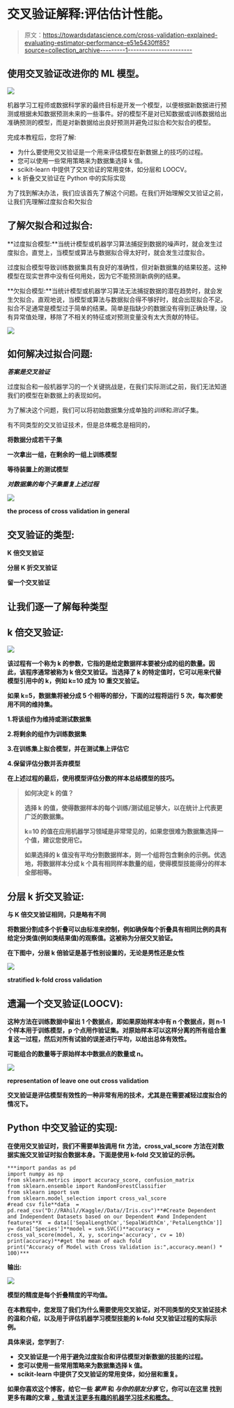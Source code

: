 # 交叉验证解释:评估估计性能。

> 原文：<https://towardsdatascience.com/cross-validation-explained-evaluating-estimator-performance-e51e5430ff85?source=collection_archive---------1----------------------->

## 使用交叉验证改进你的 ML 模型。

![](img/6a195ce0f70c2f628ee695fb378b3c9f.png)

机器学习工程师或数据科学家的最终目标是开发一个模型，以便根据新数据进行预测或根据未知数据预测未来的一些事件。好的模型不是对已知数据或训练数据给出准确预测的模型，而是对新数据给出良好预测并避免过拟合和欠拟合的模型。

完成本教程后，您将了解:

*   为什么要使用交叉验证是一个用来评估模型在新数据上的技巧的过程。
*   您可以使用一些常用策略来为数据集选择 k 值。
*   scikit-learn 中提供了交叉验证的常用变体，如分层和 LOOCV。
*   k 折叠交叉验证在 Python 中的实际实现

为了找到解决办法，我们应该首先了解这个问题。在我们开始理解交叉验证之前，让我们先理解过度拟合和欠拟合

## **了解欠拟合和过拟合:**

**过度拟合模型:**当统计模型或机器学习算法捕捉到数据的噪声时，就会发生过度拟合。直觉上，当模型或算法与数据拟合得太好时，就会发生过度拟合。

过度拟合模型导致训练数据集具有良好的准确性，但对新数据集的结果较差。这种模型在现实世界中没有任何用处，因为它不能预测新病例的结果。

**欠拟合模型:**当统计模型或机器学习算法无法捕捉数据的潜在趋势时，就会发生欠拟合。直观地说，当模型或算法与数据拟合得不够好时，就会出现拟合不足。拟合不足通常是模型过于简单的结果。简单是指缺少的数据没有得到正确处理，没有异常值处理，移除了不相关的特征或对预测变量没有太大贡献的特征。

![](img/761c5f68d67ac2fa5cd955725b9c8e54.png)

## **如何解决过拟合问题:**

***答案是交叉验证***

过度拟合和一般机器学习的一个关键挑战是，在我们实际测试之前，我们无法知道我们的模型在新数据上的表现如何。

为了解决这个问题，我们可以将初始数据集分成单独的*训练*和*测试*子集。

有不同类型的交叉验证技术，但是总体概念是相同的，

**将数据分成若干子集**

****一次拿出一组，在剩余的一组上训练模型****

******等待装置上的测试模型******

*********对数据集的每个子集重复上述过程*********

****![](img/24e6ce5b7b637db3525d052ec4001d96.png)****

****the process of cross validation in general****

## ******交叉验证的类型:******

******K 倍交叉验证******

******分层 K 折交叉验证******

******留一个交叉验证******

## ******让我们逐一了解每种类型******

## ******k 倍交叉验证:******

****![](img/717e2d1efd3f47a7cb449307b09eea1d.png)****

****该过程有一个称为 k 的参数，它指的是给定数据样本要被分成的组的数量。因此，该程序通常被称为 k 倍交叉验证。当选择了 k 的特定值时，它可以用来代替模型引用中的 k，例如 k=10 成为 10 重交叉验证。****

****如果 k=5，数据集将被分成 5 个相等的部分，下面的过程将运行 5 次，每次都使用不同的维持集。****

****1.将该组作为维持或测试数据集****

****2.将剩余的组作为训练数据集****

****3.在训练集上拟合模型，并在测试集上评估它****

****4.保留评估分数并丢弃模型****

****在上述过程的最后，使用模型评估分数的样本总结模型的技巧。****

> ******如何决定 k 的值？******
> 
> ****选择 k 的值，使得数据样本的每个训练/测试组足够大，以在统计上代表更广泛的数据集。****
> 
> ****k=10 的值在应用机器学习领域是非常常见的，如果您很难为数据集选择一个值，建议您使用它。****
> 
> ****如果选择的 k 值没有平均分割数据样本，则一个组将包含剩余的示例。优选地，将数据样本分成 k 个具有相同样本数量的组，使得模型技能得分的样本全部相等。****

## ******分层 k 折交叉验证:******

****与 K 倍交叉验证相同，只是略有不同****

****将数据分割成多个折叠可以由标准来控制，例如确保每个折叠具有相同比例的具有给定分类值(例如类结果值)的观察值。这被称为分层交叉验证。****

****在下图中，分层 k 倍验证是基于性别设置的，无论是男性还是女性****

****![](img/d7f19d44b6b9b713d356b6d655e51f12.png)****

****stratified k-fold cross validation****

## ******遗漏一个交叉验证(LOOCV):******

****这种方法在训练数据中留出 1 个数据点，即如果原始样本中有 n 个数据点，则 n-1 个样本用于训练模型，p 个点用作验证集。对原始样本可以这样分离的所有组合重复这一过程，然后对所有试验的误差进行平均，以给出总体有效性。****

****可能组合的数量等于原始样本中数据点的数量或 n。****

****![](img/dbc2a809841102b8b164a1623925d679.png)****

****representation of leave one out cross validation****

****交叉验证是评估模型有效性的一种非常有用的技术，尤其是在需要减轻过度拟合的情况下。****

## ******Python 中交叉验证的实现:******

****在使用交叉验证时，我们不需要单独调用 fit 方法，cross_val_score 方法在对数据实施交叉验证时拟合数据本身。下面是使用 k-fold 交叉验证的示例。****

```
***import pandas as pd
import numpy as np
from sklearn.metrics import accuracy_score, confusion_matrix
from sklearn.ensemble import RandomForestClassifier
from sklearn import svm
from sklearn.model_selection import cross_val_score
#read csv file**data  =  pd.read_csv("D://RAhil//Kaggle//Data//Iris.csv")**#Create Dependent and Independent Datasets based on our Dependent #and Independent features**X  = data[['SepalLengthCm','SepalWidthCm','PetalLengthCm']]
y= data['Species']**model = svm.SVC()**accuracy = cross_val_score(model, X, y, scoring='accuracy', cv = 10)
print(accuracy)**#get the mean of each fold 
print("Accuracy of Model with Cross Validation is:",accuracy.mean() * 100)***
```

******输出:******

****![](img/dbfbc1dde600be462984c26fa45654a3.png)****

****模型的精度是每个折叠精度的平均值。****

****在本教程中，您发现了我们为什么需要使用交叉验证，对不同类型的交叉验证技术的温和介绍，以及用于评估机器学习模型技能的 k-fold 交叉验证过程的实际示例。****

****具体来说，您学到了:****

*   ****交叉验证是一个用于避免过度拟合和评估模型对新数据的技能的过程。****
*   ****您可以使用一些常用策略来为数据集选择 k 值。****
*   ****scikit-learn 中提供了交叉验证的常用变体，如分层和重复。****

****如果你喜欢这个博客，给它一些 ***掌声*** 和 ***与你的朋友分享*** 它，你可以在这里 找到更多有趣的文章 [**，敬请关注更多有趣的机器学习技术和概念。**](https://medium.com/search?q=Rahil%20Hussain%20Shaikh)****